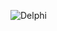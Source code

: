![Delphi](https://img.shields.io/badge/Delphi-EE1F35?style=for-the-badge&logo=delphi&logoColor=white)
